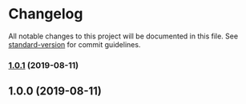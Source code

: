 # Changelog

All notable changes to this project will be documented in this file. See [standard-version](https://github.com/conventional-changelog/standard-version) for commit guidelines.

### [1.0.1](https://github.com/wall-wxk/npm-package-cli/compare/v1.0.0...v1.0.1) (2019-08-11)

## 1.0.0 (2019-08-11)
